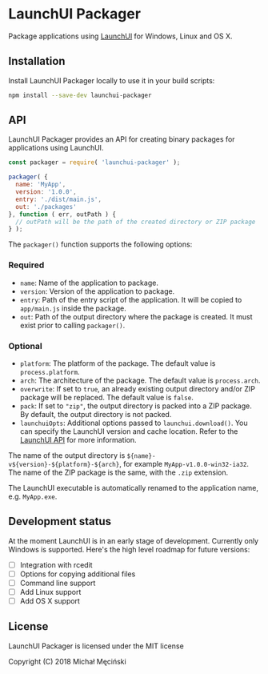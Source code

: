 # LaunchUI Packager

Package applications using [LaunchUI](https://github.com/mimecorg/launchui) for Windows, Linux and OS X.

## Installation

Install LaunchUI Packager locally to use it in your build scripts:

```bash
npm install --save-dev launchui-packager
```

## API

LaunchUI Packager provides an API for creating binary packages for applications using LaunchUI.

```js
const packager = require( 'launchui-packager' );

packager( {
  name: 'MyApp',
  version: '1.0.0',
  entry: './dist/main.js',
  out: './packages'
}, function ( err, outPath ) {
  // outPath will be the path of the created directory or ZIP package
} );
```

The `packager()` function supports the following options:

### Required

- `name`: Name of the application to package.
- `version`: Version of the application to package.
- `entry`: Path of the entry script of the application. It will be copied to `app/main.js` inside the package.
- `out`: Path of the output directory where the package is created. It must exist prior to calling `packager()`.

### Optional

- `platform`: The platform of the package. The default value is `process.platform`.
- `arch`: The architecture of the package. The default value is `process.arch`.
- `overwrite`: If set to `true`, an already existing output directory and/or ZIP package will be replaced. The default value is `false`.
- `pack`: If set to `"zip"`, the output directory is packed into a ZIP package. By default, the output directory is not packed.
- `launchuiOpts`: Additional options passed to `launchui.download()`. You can specify the LaunchUI version and cache location. Refer to the [LaunchUI API](https://github.com/mimecorg/launchui#api) for more information.

The name of the output directory is `${name}-v${version}-${platform}-${arch}`, for example `MyApp-v1.0.0-win32-ia32`. The name of the ZIP package is the same, with the `.zip` extension.

The LaunchUI executable is automatically renamed to the application name, e.g. `MyApp.exe`.

## Development status

At the moment LaunchUI is in an early stage of development. Currently only Windows is supported. Here's the high level roadmap for future versions:

- [ ] Integration with rcedit
- [ ] Options for copying additional files
- [ ] Command line support
- [ ] Add Linux support
- [ ] Add OS X support

## License

LaunchUI Packager is licensed under the MIT license

Copyright (C) 2018 Michał Męciński
